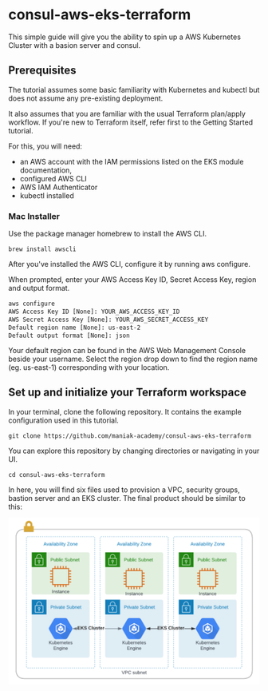 # consul-aws-eks-terraform

This simple guide will give you the ability to spin up a AWS Kubernetes Cluster with a basion server and consul.

## Prerequisites
The tutorial assumes some basic familiarity with Kubernetes and kubectl but does not assume any pre-existing deployment.

It also assumes that you are familiar with the usual Terraform plan/apply workflow. If you're new to Terraform itself, refer first to the Getting Started tutorial.

For this, you will need:

* an AWS account with the IAM permissions listed on the EKS module documentation,
* configured AWS CLI
* AWS IAM Authenticator
* kubectl installed

### Mac Installer 

Use the package manager homebrew to install the AWS CLI.

```
brew install awscli
```

After you've installed the AWS CLI, configure it by running aws configure.

When prompted, enter your AWS Access Key ID, Secret Access Key, region and output format.

```
aws configure
AWS Access Key ID [None]: YOUR_AWS_ACCESS_KEY_ID
AWS Secret Access Key [None]: YOUR_AWS_SECRET_ACCESS_KEY
Default region name [None]: us-east-2
Default output format [None]: json
```

Your default region can be found in the AWS Web Management Console beside your username. Select the region drop down to find the region name (eg. us-east-1) corresponding with your location.

## Set up and initialize your Terraform workspace

In your terminal, clone the following repository. It contains the example configuration used in this tutorial.

```
git clone https://github.com/maniak-academy/consul-aws-eks-terraform
```

You can explore this repository by changing directories or navigating in your UI.

```
cd consul-aws-eks-terraform
```

In here, you will find six files used to provision a VPC, security groups, bastion server and an EKS cluster. The final product should be similar to this:

![eks](./images/eks.png)

